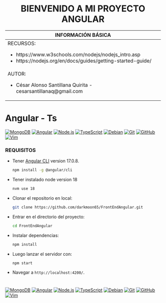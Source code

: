 
<div align="center">
<h1>BIENVENIDO A MI PROYECTO ANGULAR</h1>
</div>

<table>
<theader>
<tr><th colspan="6">INFORMACIÓN BÁSICA</th></tr>
</theader>
<tbody>
<tr><td colspan="6">RECURSOS:
    <ul>
        <li>https://www.w3schools.com/nodejs/nodejs_intro.asp</li>
        <li>https://nodejs.org/en/docs/guides/getting-started-guide/</li>
    </ul>
</td>
</<tr>
<tr><td colspan="6">AUTOR:
<ul>
<li>César Alonso Santillana Quirita  - cesarsantillanaq@gmail.com</li>
</ul>
</td>
</<tr>
</tdbody>
</table>

# Angular - Ts 
[![MongoDB][MongoDB-Img]][mongodb-site]
[![Angular][Angular-Img]][angular-site]
[![Node.js][Node.js-Img]][nodejs-site]
[![TypeScript][TypeScript-Img]][typescript-site]
[![Debian][Debian]][debian-site]
[![Git][Git]][git-site]
[![GitHub][GitHub]][github-site]
[![Vim][Vim]][vim-site]

[debian-site]: https://www.debian.org/
[git-site]: https://git-scm.com/
[github-site]: https://github.com/
[vim-site]: https://www.vim.org/
[mongodb-site]: https://www.mongodb.com/
[angular-site]: https://angular.io/
[nodejs-site]: https://nodejs.org/
[typescript-site]: https://www.typescriptlang.org/

[MongoDB-Img]: https://img.shields.io/badge/MongoDB-4DB33D?style=flat-square&logo=mongodb&logoColor=white&color=green&labelFontSize=20
[Angular-Img]: https://img.shields.io/badge/Angular-DD0031?style=flat-square&logo=angular&logoColor=white&color=red&labelFontSize=20
[Node.js-Img]: https://img.shields.io/badge/Node.js-43853D?style=flat-square&logo=node.js&logoColor=white&color=darkgreen&labelFontSize=20
[TypeScript-Img]: https://img.shields.io/badge/TypeScript-3178C6?style=flat-square&logo=typescript&logoColor=white&color=blue&labelFontSize=20


### REQUISITOS
 
-  Tener [Angular CLI](https://github.com/angular/angular-cli) version 17.0.8.
    ```sh
    npm install -g @angular/cli
    ```

-   Tener instalado node version 18
    ```sh
    nvm use 18
    ```

-   Clonar el repositorio en local:

    ```sh
    git clone https://github.com/darkmoon65/FrontEndAngular.git
    ```
     
-   Entrar en el directorio del proyecto:

    ```sh
    cd FrontEndAngular
    ```
     

-   Instalar dependencias:

    ```sh
    npm install
    ```

-   Luego lanzar el servidor con:    
    ```sh
    npm start
    ```
-    Navegar a `http://localhost:4200/`. 
  

# 

[Debian]: https://img.shields.io/badge/Debian-D70A53?style=for-the-badge&logo=debian&logoColor=white
[debian-site]: https://www.debian.org/index.es.html

[Git]: https://img.shields.io/badge/git-%23F05033.svg?style=for-the-badge&logo=git&logoColor=white
[git-site]: https://git-scm.com/

[GitHub]: https://img.shields.io/badge/github-%23121011.svg?style=for-the-badge&logo=github&logoColor=white
[github-site]: https://github.com/

[Vim]: https://img.shields.io/badge/VIM-%2311AB00.svg?style=for-the-badge&logo=vim&logoColor=white
[vim-site]: https://www.vim.org/

[Java]: https://img.shields.io/badge/java-%23ED8B00.svg?style=for-the-badge&logo=java&logoColor=white
[java-site]: https://docs.oracle.com/javase/tutorial/

[![MongoDB][MongoDB-Img]][mongodb-site]
[![Angular][Angular-Img]][angular-site]
[![Node.js][Node.js-Img]][nodejs-site]
[![TypeScript][TypeScript-Img]][typescript-site]
[![Debian][Debian]][debian-site]
[![Git][Git]][git-site]
[![GitHub][GitHub]][github-site]
[![Vim][Vim]][vim-site]

[debian-site]: https://www.debian.org/
[git-site]: https://git-scm.com/
[github-site]: https://github.com/
[vim-site]: https://www.vim.org/
[mongodb-site]: https://www.mongodb.com/
[angular-site]: https://angular.io/
[nodejs-site]: https://nodejs.org/
[typescript-site]: https://www.typescriptlang.org/

[MongoDB-Img]: https://img.shields.io/badge/MongoDB-4DB33D?style=flat-square&logo=mongodb&logoColor=white&color=green&labelFontSize=20
[Angular-Img]: https://img.shields.io/badge/Angular-DD0031?style=flat-square&logo=angular&logoColor=white&color=red&labelFontSize=20
[Node.js-Img]: https://img.shields.io/badge/Node.js-43853D?style=flat-square&logo=node.js&logoColor=white&color=darkgreen&labelFontSize=20
[TypeScript-Img]: https://img.shields.io/badge/TypeScript-3178C6?style=flat-square&logo=typescript&logoColor=white&color=blue&labelFontSize=20

